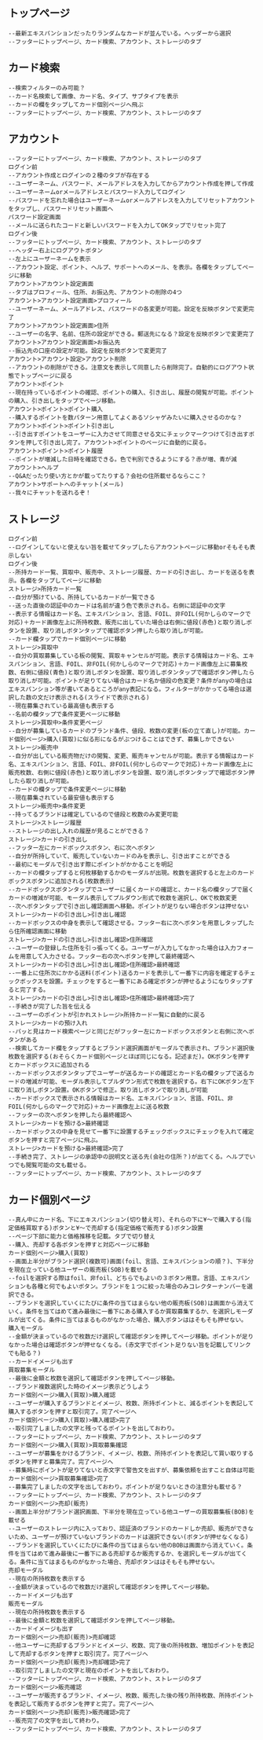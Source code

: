 ## トップページ
    --最新エキスパンションだったりランダムなカードが並んでいる。ヘッダーから選択
    --フッターにトップページ、カード検索、アカウント、ストレージのタブ
## カード検索
    --検索フィルターのみ可能？
    --カード名検索して画像、カード名、タイプ、サブタイプを表示
    --カードの欄をタップしてカード個別ページへ飛ぶ
    --フッターにトップページ、カード検索、アカウント、ストレージのタブ
## アカウント
    --フッターにトップページ、カード検索、アカウント、ストレージのタブ
    ログイン前
    --アカウント作成とログインの２種のタブが存在する
    --ユーザーネーム、パスワード、メールアドレスを入力してからアカウント作成を押して作成
    --ユーザーネームorメールアドレスとパスワード入力してログイン
    --パスワードを忘れた場合はユーザーネームorメールアドレスを入力してリセットアカウントをタップし、パスワードリセット画面へ
    パスワード設定画面
    --メールに送られたコードと新しいパスワードを入力してOKタップでリセット完了
    ログイン後
    --フッターにトップページ、カード検索、アカウント、ストレージのタブ
    --ヘッダー右上にログアウトボタン
    --左上にユーザーネームを表示
    --アカウント設定、ポイント、ヘルプ、サポートへのメール、を表示。各欄をタップしてページに移動
    アカウント>アカウント設定画面
    --タブはプロフィール、住所、お振込先、アカウントの削除の4つ
    アカウント>アカウント設定画面>プロフィール
    --ユーザーネーム、メールアドレス、パスワードの各変更が可能。設定を反映ボタンで変更完了
    アカウント>アカウント設定画面>住所
    --ユーザーの名字、名前、住所の設定ができる。郵送先になる？設定を反映ボタンで変更完了
    アカウント>アカウント設定画面>お振込先
    --振込先の口座の設定が可能。設定を反映ボタンで変更完了
    アカウント>アカウント設定>アカウント削除
    --アカウントの削除ができる。注意文を表示して同意したら削除完了。自動的にログアウト状態でトップページに戻る
    アカウント>ポイント
    --現在持っているポイントの確認、ポイントの購入、引き出し、履歴の閲覧が可能。ポイントの購入、引き出しをタップでページ移動。
    アカウント>ポイント>ポイント購入
    --購入するポイントを数パターン用意してよくあるソシャゲみたいに購入させるのかな？
    アカウント>ポイント>ポイント引き出し
    --引き出すポイントをユーザーに入力させて同意させる文にチェックマークつけて引き出すボタンを押して引き出し完了。アカウント>ポイントのページに自動的に戻る。
    アカウント>ポイント>ポイント履歴
    --ポイントが増減した日時を確認できる。色で判別できるようにする？赤が増、青が減
    アカウント>ヘルプ
    --Q&Aだったり使い方とかが載ってたりする？会社の住所載せるならここ？
    アカウント>サポートへのチャット(メール)
    --我々にチャットを送れるぞ！
## ストレージ
    ログイン前
    --ログインしてないと使えない旨を載せてタップしたらアカウントページに移動orそもそも表示しない
    ログイン後 
    --所持カード一覧、買取中、販売中、ストレージ履歴、カードの引き出し、カードを送るを表示。各欄をタップしてページに移動
    ストレージ>所持カード一覧
    --自分が預けている、所持しているカードが一覧できる
    --送った直後の認証中のカードは名前が違う色で表示される。右側に認証中の文字
    --表示する情報はカード名、エキスパンション、言語、FOIL、非FOIL(何かしらのマークで対応)＋カード画像左上に所持枚数、販売に出していた場合は右側に値段(赤色)と取り消しボタンを設置、取り消しボタンタップで確認ボタン押したら取り消しが可能。
    --カード欄タップでカード個別ページに移動
    ストレージ>買取中
    --自分の買取募集している板の閲覧、買取キャンセルが可能。表示する情報はカード名、エキスパンション、言語、FOIL、非FOIL(何かしらのマークで対応)＋カード画像左上に募集枚数、右側に値段(青色)と取り消しボタンを設置、取り消しボタンタップで確認ボタン押したら取り消しが可能。ポイントが足りてない場合はカード名か値段の色変更？条件がanyの場合はエキスパンション等が書いてあるところがany表記になる。フィルターがかかってる場合は選択した数の文だけ表示される(スライドで表示される)
    --現在募集されている最高値も表示する
    --名前の欄タップで条件変更ページに移動
    ストレージ>買取中>条件変更ページ
    --自分が募集しているカードのブランド条件、値段、枚数の変更(板の立て直し)が可能。カード個別ページ>購入(買取)に似る形になるがぶつけることはできず、募集しかできない
    ストレージ>販売中
    --自分が出している販売物だけの閲覧、変更、販売キャンセルが可能。表示する情報はカード名、エキスパンション、言語、FOIL、非FOIL(何かしらのマークで対応)＋カード画像左上に販売枚数、右側に値段(赤色)と取り消しボタンを設置、取り消しボタンタップで確認ボタン押したら取り消しが可能。
    --カードの欄タップで条件変更ページに移動
    --現在募集されている最安値も表示する
    ストレージ>販売中>条件変更
    --持ってるブランドは確定しているので値段と枚数のみ変更可能
    ストレージ>ストレージ履歴
    --ストレージの出し入れの履歴が見ることができる？
    ストレージ>カードの引き出し
    --フッター左にカードボックスボタン、右に次へボタン
    --自分が所持していて、販売していないカードのみを表示し、引き出すことができる
    --最初にモーダルで引き出す際にポイントがかかることを明記
    --カードの欄タップすると何枚移動するかのモーダルが出現。枚数を選択すると左上のカードボックスボタンに追加される(枚数表示)
    --カードボックスボタンタップでユーザーに届くカードの確認と、カード名の欄タップで届くカードの増減が可能、モーダル表示してプルダウン形式で枚数を選択し、OKで枚数変更
    --次へボタンタップで引き出し確認画面へ移動。ポイントが足りない場合ボタンは押せない
    ストレージ>カードの引き出し>引き出し確認
    --カードボックスの中身を表示して確認させる。フッター右に次へボタンを用意しタップしたら住所確認画面に移動
    ストレージ>カードの引き出し>引き出し確認>住所確認
    --ユーザーの登録した住所を引っ張ってくる。ユーザーが入力してなかった場合は入力フォームを用意して入力させる。フッター右の次へボタンを押して最終確認へ
    ストレージ>カードの引き出し>引き出し確認>住所確認>最終確認
    --一番上に住所次にかかる送料(ポイント)送るカードを表示して一番下に内容を確定するチェックボックスを設置。チェックをすると一番下にある確定ボタンが押せるようになりタップすると完了する。
    ストレージ>カードの引き出し>引き出し確認>住所確認>最終確認>完了
    --手続きが完了した旨を伝える
    --ユーザーのポイントが引かれストレージ>所持カード一覧に自動的に戻る
    ストレージ>カードの預け入れ
    --パッと見はカード検索ページと同じだがフッター左にカードボックスボタンと右側に次へボタンがある
    --検索してカード欄をタップするとブランド選択画面がモーダルで表示され、ブランド選択後枚数を選択する(おそらくカード個別ページとほぼ同じになる。記述まだ)。OKボタンを押すとカードボックスに追加される
    --カードボックスボタンタップでユーザーが送るカードの確認とカード名の欄タップで送るカードの増減が可能、モーダル表示してプルダウン形式で枚数を選択する。右下にOKボタン左下に取り消しボタン設置。OKボタンで修正。取り消しボタンで取り消しが可能
    --カードボックスで表示される情報はカード名、エキスパンション、言語、FOIL、非FOIL(何かしらのマークで対応)＋カード画像左上に送る枚数
    --フッターの次へボタンを押したら最終確認へ
    ストレージ>カードを預ける>最終確認
    --カードボックスの中身を見せて一番下に設置するチェックボックスにチェックを入れて確定ボタンを押すと完了ページに飛ぶ。
    ストレージ>カードを預ける>最終確認>完了
    --手続き完了、ストレージの承認中の説明文と送る先(会社の住所？)が出てくる。ヘルプでいつでも閲覧可能の文も載せる。
    --フッターにトップページ、カード検索、アカウント、ストレージのタブ
## カード個別ページ
    --真ん中にカード名、下にエキスパンション(切り替え可)、それらの下に¥〜で購入する(指定価格買取する)ボタンと¥〜で売却する(指定価格で販売する)ボタン設置
    --ページ下部に能力と価格推移を記載。タブで切り替え
    --購入、売却する各ボタンを押すと対応ページに移動
    カード個別ページ>購入(買取)
    --画面上半分がブランド選択(複数可)画面(foil、言語、エキスパンションの順？)、下半分を現在立っている他ユーザーの販売板(SOB)を載せる
    --foilを選択する際はfoil、非foil、どちらでもよいの３ボタン用意。言語、エキスパンションも各種と何でもよいボタン。ブランドを１つに絞った場合のみコレクターナンバーを選択できる。
    --ブランドを選択していくにたびに条件の当てはまらない他の販売板(SOB)は画面から消えていく。条件を当てはめて進み最後に一番下にある購入するか買取募集するか、を選択しモーダルが出てくる。条件に当てはまるものがなかった場合、購入ボタンははそもそも押せない。
    購入モーダル
    --金額が決まっているので枚数だけ選択して確認ボタンを押してページ移動。ポイントが足りなかった場合は確認ボタンが押せなくなる。(赤文字でポイント足りない旨を記載してリンクでも貼る？)
    --カードイメージも出す
    買取募集モーダル
    --最後に金額と枚数を選択して確認ボタンを押してページ移動。
    --ブランド複数選択した時のイメージ表示どうしよう
    カード個別ページ>購入(買取)>購入確認
    --ユーザーが購入するブランドとイメージ、枚数、所持ポイントと、減るポイントを表記して購入するボタンを押すと取引完了。完了ページへ
    カード個別ページ>購入(買取)>購入確認>完了
    --取引完了しましたの文字と残ってるポイントを出しておわり。
    --フッターにトップページ、カード検索、アカウント、ストレージのタブ
    カード個別ページ>購入(買取)>買取募集確認
    --ユーザーが募集をかけるブランド、イメージ、枚数、所持ポイントを表記して買い取りするボタンを押すと募集完了。完了ページへ
    --募集時にポイントが足りてないと赤文字で警告文を出すが、募集依頼を出すこと自体は可能
    カード個別ページ>買取募集確認>完了
    --募集完了しましたの文字を出しておわり。ポイントが足りないときの注意分も載せる？
    --フッターにトップページ、カード検索、アカウント、ストレージのタブ
    カード個別ページ>売却(販売)
    --画面上半分がブランド選択画面、下半分を現在立っている他ユーザーの買取募集板(BOB)を載せる
    --ユーザーのストレージ内に入っており、認証済のブランドのカードしか売却、販売ができないため、ユーザーが預けていないブランドのカードは選択できない(ボタンが押せなくなる)
    --ブランドを選択していくにたびに条件の当てはまらない他のBOBは画面から消えていく。条件を当てはめて進み最後に一番下にある売却するか販売するか、を選択しモーダルが出てくる。条件に当てはまるものがなかった場合、売却ボタンははそもそも押せない。
    売却モーダル
    --現在の所持枚数を表示する
    --金額が決まっているので枚数だけ選択して確認ボタンを押してページ移動。
    --カードイメージも出す
    販売モーダル
    --現在の所持枚数を表示する
    --最後に金額と枚数を選択して確認ボタンを押してページ移動。
    --カードイメージも出す
    カード個別ページ>売却(販売)>売却確認
    --他ユーザーに売却するブランドとイメージ、枚数、完了後の所持枚数、増加ポイントを表記して売却するボタンを押すと取引完了。完了ページへ
    カード個別ページ>売却(販売)>売却確認>完了
    --取引完了しましたの文字と現在のポイントを出しておわり。
    --フッターにトップページ、カード検索、アカウント、ストレージのタブ
    カード個別ページ>販売確認
    --ユーザーが販売するブランド、イメージ、枚数、販売した後の残り所持枚数、所持ポイントを表記して販売するボタンを押すと完了。完了ページへ
    カード個別ページ>売却(販売)>販売確認>完了
    --販売完了の文字を出して終わり。
    --フッターにトップページ、カード検索、アカウント、ストレージのタブ


